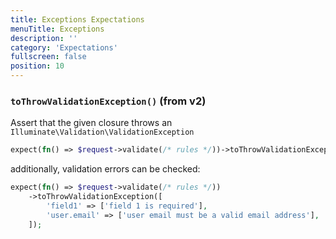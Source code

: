 ```yaml
---
title: Exceptions Expectations
menuTitle: Exceptions
description: ''
category: 'Expectations'
fullscreen: false
position: 10
---
```


### `toThrowValidationException()` (from v2)

Assert that the given closure throws an `Illuminate\Validation\ValidationException`

```php
expect(fn() => $request->validate(/* rules */))->toThrowValidationException();
```

additionally, validation errors can be checked:

```php
expect(fn() => $request->validate(/* rules */))
    ->toThrowValidationException([
        'field1' => ['field 1 is required'],
        'user.email' => ['user email must be a valid email address'],
    ]);
```
